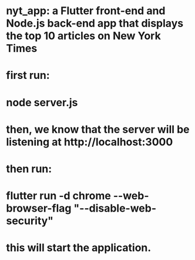 # nyt_app: a Flutter front-end and Node.js back-end app that displays the top 10 articles on New York Times

# first run: 
# node server.js 
# then, we know that the server will be listening at http://localhost:3000
# then run:
# flutter run -d chrome --web-browser-flag "--disable-web-security"
# this will start the application.
